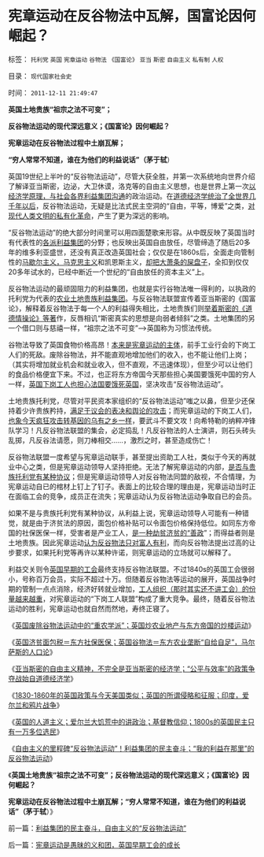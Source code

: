# 宪章运动在反谷物法中瓦解，国富论因何崛起？

标签： `托利党` `英国` `宪章运动` `谷物法` `《国富论》` `亚当` `斯密` `自由主义` `私有制` `人权` 

目录： `现代国家社会史`

时间： `2011-12-11 21:49:47`

**英国土地贵族“祖宗之法不可变”；**

**反谷物法运动的现代深远意义；《国富论》因何崛起？**

**宪章运动在反谷物法过程中土崩瓦解；**

**“穷人常常不知道，谁在为他们的利益说话”（茅于轼**）

英国19世纪上半叶的“反谷物法运动”，尽管大获全胜，并第一次系统地向世界介绍了解译亚当斯密，边泌，大卫休谟，洛克等的自由主义思想，也是世界上第一次[以经济学原理，与社会各界利益集团沟通](../../../2010/3/11/希望以启蒙阻挡任何现实的趋势都是螳臂当车！.md)的政治运动。在[道德经济学统治了全世界几千年以后](../../../2011/12/8/中世纪延续至今的道德经济学.md)，反谷物法运动，无疑是比法式民主空洞的“自由，平等，博爱”之类，[对现代人类文明的私有化革命](../../../2009/9/5/私有制是全人类老百姓奋斗五千年的革命成果.md)，产生了更为深远的影响。

“反谷物法运动”的绝大部分时间里可以用四面楚歌来形容。从中既反映了英国当时有代表性的[各派利益集团](../../../2009/7/10/中国社会阶层的利益立场分析.md)的分野；也反映出英国自由放任，尽管缔造了随后20多年的维多利亚盛世，还没有真正改造英国社会；仅仅是在1860s后，全面走向管制性的[马歇尔主义，马克思主义](../../../2011/3/19/权贵主义是资产阶级吗？.md)和凯恩斯主义，[却把大萧条的屎盘子](../../../2011/11/28/货币政策拉动增长不可能；大萧条＝经济危机＋金融危机.md)，全扣到仅仅20多年试水的，已经中断近一个世纪的“自由放任的资本主义”上。

反谷物法运动的最顽固阻力的利益集团，也就是实行谷物法唯一得利的，以执政的托利党为代表的[农业土地贵族利益集团](../../../2011/11/27/粮农系统是最大的国企，“向农村倾斜”与农民无关.md)。与反谷物法联盟宣传着亚当斯密的《国富论》，解释着反谷物法于每一个人的利益得失相比，土地贵族们则[举着斯密的《道德情操论》等著](../../../2009/11/6/斯密的《道德情操论》和君权贵族的道德情操.md)作，反唇相讥“斯密真实的思想是向弱者倾斜”之类。土地集团的另一个借口则与慈禧一样，“祖宗之法不可变”——>英国称为习惯法传统。

谷物法导致了英国食物价格高昂！[本来是宪章运动的主体](../../../2011/12/6/英国宪章运动不是工人运动，而是“反工人”的运动.md)，前手工业行会的下岗工人们的死敌。废除谷物法，并不能直观地增加他们的收入，也不能让他们上岗；（其实将增加就业机会和就业收入，但不直观，不迅速体现），但至少可以让他们的食品价格便宜下来。不过，也正将东方帝国今天那些担心美国要饿死中国的穷人一样，[英国下岗工人也担心法国要饿死英国](../../../2011/12/6/英国宪章运动不是工人运动，而是“反工人”的运动.md)，坚决攻击“反谷物法运动”。

土地贵族托利党，尽管对平民资本家组织的“反谷物法运动”嗤之以鼻，但至少还保持着少许贵族矜持，[满足于议会的表决和舆论的攻击](../../../2009/1/23/市场经济去特权化,市场是最强大的天然的平准工具.md)；而宪章运动的下岗工人们，[也象今天疯狂攻击转基因的乌有之乡一样](../../../2011/11/28/土地私有化改革的必要性和国企的关系.md)，要武斗不要文攻！向希特勒的纳粹冲锋队学习！凡反谷物法联盟的集会，必定捣乱！凡反谷物法的人士演讲，则石头砖头乱掷，凡反谷法请愿，则刀棒相交……，激烈之时，甚至造成伤亡！

反谷物法联盟一度希望与宪章运动联手，甚至提出资助工人社，类似于今天的再就业中心之类，但是宪章运动领导人坚持拒绝。无法了解宪章运动的内部，[是否与贵族托利党有某种协议](../../../2011/11/17/中外传统农村的革命游戏规则.md)；但是宪章运动领导人对反谷物法同盟的敌视，不合情理，为宪章运动自已的棺材上钉上了钉子。表面上的比较合理的理由是，宪章运动当时正在面临工会的竞争，成员正在流失；宪章运动认为反谷物法运动争取自已的会员。

如果不是与贵族托利党有某种协议，从利益上说，宪章运动领导人可能有一种错觉，就是由于济贫法的原因，面包价格补贴可以令面包价格保持低位。如同东方帝国的社保医保一样，受害者是产业工人，[是一种劫贫济贫的“善政](../../../2009/9/3/穷穷相报何时了！弱者知多少！.md)”；而得益者则是土地贵族。因此宪章运动[认为反谷物法只对富人有利](../../../2009/8/28/反既得利益即“反利益可得”.md)，而向反谷物法提出过高的让步要求，如果托利党等再许以某种许诺，则宪章运动的立场就可以解释了。

利益交关则令[英国早期的工会](../../../2011/7/5/工业时代残存的小农意识与黑社会很难区分.md)最终支持反谷物法联盟。不过1840s的英国工会很弱小，号称百万会员，实际不超过十万。但随着反谷物法等运动的展开，英国战争时期的管制一点点消除，经济好转就业增加，[工人组织（那时其实还不讲工会）的份量越来越重](../../../2011/7/5/工团主义是工业社会崩溃的环节及工会；.md)，对宪章运动的“下岗工人联盟”构成了重大竞争。最终，随着反谷物法运动的胜利，宪章运动也就自然而然地，寿终正寝了。

《[英国废除谷物法运动中的“重农学派”；英国炒农业地产与东方帝国的炒楼运动](../../../2011/12/10/英国废除谷物法运动中的“重农学派”“炒楼”.md)》

《[英国济贫面包税＝东方社保医保；英国谷物法＝东方农业垄断“自给自足”，马尔萨斯的人口论](../../../2011/12/10/英国济贫法社保，谷物法和马尔萨斯的人口论.md)》

《[亚当斯密的自由主义精神，不完全是亚当斯密的经济学；“公平与效率”的政策争夺战始自道德经济学](../../../2011/12/10/道德经济学的“公平与效率”和亚当斯密的“自由精神”.md)》

《[1830-1860年的英国政策与今天美国类似；英国的所谓侵略和征服；印度，爱尔兰和鸦片战争](../../../2011/12/10/英殖民帝国的“侵略”和自由主义“时代”.md)》

《[英国的人道主义；爱尔兰大饥荒中的讲政治；基督教信仰；1800s的英国民主只有一万多位选民](../../../2011/12/11/英国的民主，人道主义和讲政治.md)》

《[自由主义的里程碑“反谷物法运动”！利益集团的民主奋斗；“我的利益在那里”的反谷物法运动](../../../2011/12/11/利益集团的民主奋斗，自由主义的“反谷物法运动”.md)》

《**英国土地贵族“祖宗之法不可变”；反谷物法运动的现代深远意义；《国富论》因何崛起？**

**宪章运动在反谷物法过程中土崩瓦解；“穷人常常不知道，谁在为他们的利益说话”（茅于轼**）》



前一篇：[利益集团的民主奋斗，自由主义的“反谷物法运动”](../../../2011/12/11/利益集团的民主奋斗，自由主义的“反谷物法运动”.md)

后一篇：[宪章运动是愚昧的义和团，英国早期工会的成长](../../../2011/12/11/宪章运动是愚昧的义和团，英国早期工会的成长.md)
